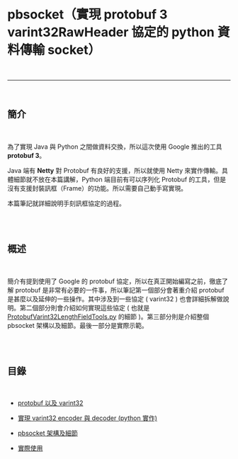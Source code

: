 # pbsocket（實現 protobuf 3 varint32RawHeader 協定的 python 資料傳輸 socket）

<br>

----------------------------------------------------

<br>

## 簡介

<br>

為了實現 Java 與 Python 之間做資料交換，所以這次使用 Google 推出的工具 __protobuf 3__。

Java 端有 __Netty__ 對 Protobuf 有良好的支援，所以就使用 Netty 來實作傳輸。具體細節就不放在本篇講解，Python 端目前有可以序列化 Protobuf 的工具，但是沒有支援封裝訊框（Frame）的功能。所以需要自己動手寫實現。 

本篇筆記就詳細說明手刻訊框協定的過程。

<br>
<br>

## 概述

<br>

簡介有提到使用了 Google 的 protobuf 協定，所以在真正開始編寫之前，徹底了解 protobuf 是非常有必要的一件事，所以筆記第一個部分會著重介紹 protobuf 是甚麼以及延伸的一些操作。其中涉及到一些協定 ( varint32 ) 也會詳細拆解做說明。第二個部分則會介紹如何實現這些協定 ( 也就是 [ProtobufVarint32LengthFieldTools.py](ProtobufVarint32LengthFieldTools.py) 的細節 )。第三部分則是介紹整個 pbsocket 架構以及細節。最後一部分是實際示範。


<br>
<br>

## 目錄

<br>

* [protobuf 以及 varint32](doc/protobuf&varint32/README.md)

* [實現 varint32 encoder 與 decoder (python 實作)](doc/varint32Encoder&Decoder/README.md)

* [pbsocket 架構及細節](doc/pbsocketArchitecture&Details/README.md)

* [實際使用](doc/demo/README.md)

